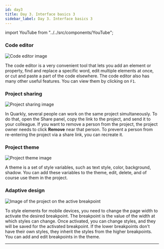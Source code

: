 ```yaml
---
id: day3
title: Day 3. Interface basics 3
sidebar_label: Day 3. Interface basics 3
---
```


import YouTube from "../../src/components/YouTube";

### Code editor

![Code editor image](/scr/day3-code-editor-image.png)

The code editor is a very convenient tool that lets you add an element or property, find and replace a specific word, edit multiple elements at once, or cut and paste a part of the code elsewhere.
The code editor also has many other useful features. You can view them by clicking on `F1`.

### Project sharing

![Project sharing image](/scr/day3-project-sharing-image.png)

In Quarkly, several people can work on the same project simultaneously. To do that, open the Share panel, copy the link to the project, and send it to your colleague. If you want to remove a person from the project, the project owner needs to click **Remove** near that person. To prevent a person from re-entering the project via a share link, you can recreate it.


### Project theme

![Project theme image](/scr/day3-project-theme-image.png)

A theme is a set of style variables, such as text style, color, background, shadow. You can add these variables to the theme, edit, delete, and of course use them in the project.

<YouTube videoId="9WBLJdrwX8s" />



### Adaptive design

![Image of the project on the active breakpoint](/scr/day3-project-breakpoint-image.png)

To style elements for mobile devices, you need to change the page width to activate the desired breakpoint. The breakpoint is the value of the width at which styles can change. Once activated, you can change styles, and they will be saved for the activated breakpoint. If the lower breakpoints don't have their own styles, they inherit the styles from the higher breakpoints. You can add and edit breakpoints in the theme.

<YouTube videoId="8Nq_yTuM3Co" />

---